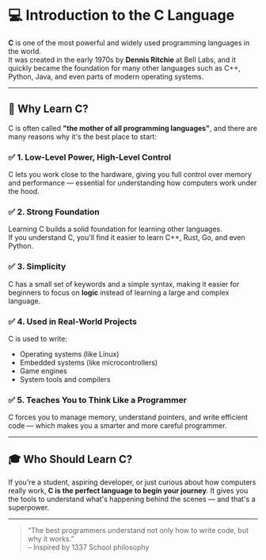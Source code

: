 # 💻 Introduction to the C Language

**C** is one of the most powerful and widely used programming languages in the world.  
It was created in the early 1970s by **Dennis Ritchie** at Bell Labs, and it quickly became the foundation for many other languages such as C++, Python, Java, and even parts of modern operating systems.

---

## 🚀 Why Learn C?

C is often called **"the mother of all programming languages"**, and there are many reasons why it's the best place to start:

### ✅ 1. **Low-Level Power, High-Level Control**
C lets you work close to the hardware, giving you full control over memory and performance — essential for understanding how computers work under the hood.

### ✅ 2. **Strong Foundation**
Learning C builds a solid foundation for learning other languages.  
If you understand C, you'll find it easier to learn C++, Rust, Go, and even Python.

### ✅ 3. **Simplicity**
C has a small set of keywords and a simple syntax, making it easier for beginners to focus on **logic** instead of learning a large and complex language.

### ✅ 4. **Used in Real-World Projects**
C is used to write:
- Operating systems (like Linux)
- Embedded systems (like microcontrollers)
- Game engines
- System tools and compilers

### ✅ 5. **Teaches You to Think Like a Programmer**
C forces you to manage memory, understand pointers, and write efficient code — which makes you a smarter and more careful programmer.

---

## 🎓 Who Should Learn C?

If you're a student, aspiring developer, or just curious about how computers really work, **C is the perfect language to begin your journey**. It gives you the tools to understand what's happening behind the scenes — and that's a superpower.

---

> “The best programmers understand not only how to write code, but why it works.”  
> – Inspired by 1337 School philosophy


